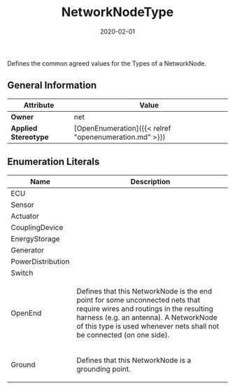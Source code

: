 ﻿---
title: NetworkNodeType
toc: false
type: specs
date: "2020-02-01"
draft: false
specification: VEC
version: 1.2.0
documentType: "Recommendation"
elementType: Class
classes:
  - NetworkNodeType
menu_name: vec-1.2.0
---
<p> Defines the common agreed values for the Types of a NetworkNode.      </p>

## General Information

| Attribute               | Value |
|-------------------------|-------|
| **Owner**               | net |
| **Applied Stereotype**  | [OpenEnumeration]({{< relref "openenumeration.md" >}})<br/>  |

## Enumeration Literals
| Name          | **Description** |
|---------------|-----------------|
| ECU |  |
| Sensor |  |
| Actuator |  |
| CouplingDevice |  |
| EnergyStorage |  |
| Generator |  |
| PowerDistribution |  |
| Switch |  |
| OpenEnd | <p> Defines that this NetworkNode is the end point for some unconnected nets that require wires and routings in the resulting harness (e.g. an antenna). A NetworkNode of this type is used whenever nets shall not be connected (on one side).      </p> |
| Ground | <p> Defines that this NetworkNode is a grounding point.      </p> |
